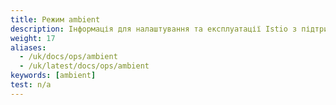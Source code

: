 ```yaml
---
title: Режим ambient
description: Інформація для налаштування та експлуатації Istio з підтримкою режиму оточення (ambient mode).
weight: 17
aliases:
  - /uk/docs/ops/ambient
  - /uk/latest/docs/ops/ambient
keywords: [ambient]
test: n/a
---
```

